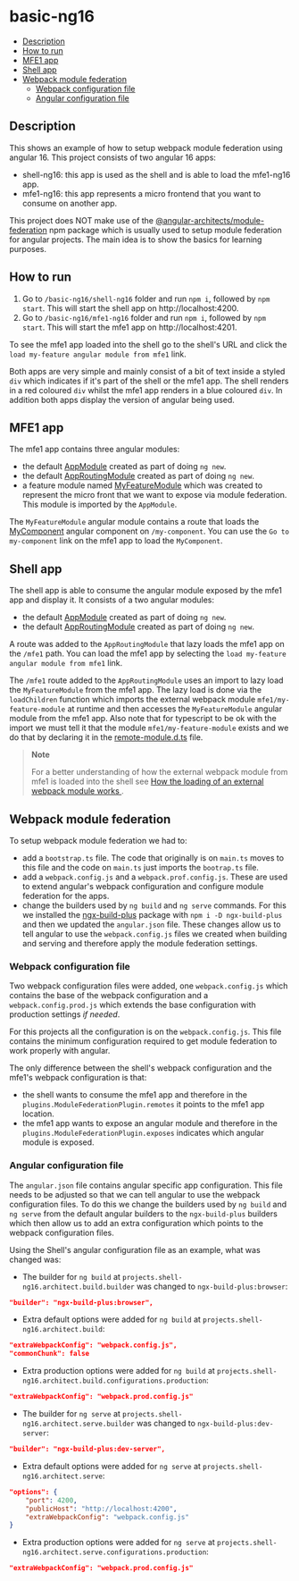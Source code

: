 # basic-ng16

- [Description](#description)
- [How to run](#how-to-run)
- [MFE1 app](#mfe1-app)
- [Shell app](#shell-app)
- [Webpack module federation](#webpack-module-federation)
  - [Webpack configuration file](#webpack-configuration-file)
  - [Angular configuration file](#angular-configuration-file)

## Description

This shows an example of how to setup webpack module federation using angular 16. This project consists of two angular 16 apps:
- shell-ng16: this app is used as the shell and is able to load the mfe1-ng16 app.
- mfe1-ng16: this app represents a micro frontend that you want to consume on another app.

This project does NOT make use of the [@angular-architects/module-federation](https://www.npmjs.com/package/@angular-architects/module-federation) npm package which is usually used to setup module federation for angular projects. The main idea is to show the basics for learning purposes.

## How to run

1) Go to `/basic-ng16/shell-ng16` folder and run `npm i`, followed by `npm start`. This will start the shell app on http://localhost:4200.
2) Go to `/basic-ng16/mfe1-ng16` folder and run `npm i`, followed by `npm start`. This will start the mfe1 app on http://localhost:4201.

To see the mfe1 app loaded into the shell go to the shell's URL and click the `load my-feature angular module from mfe1` link. 

Both apps are very simple and mainly consist of a bit of text inside a styled `div` which indicates if it's part of the shell or the mfe1 app. The shell renders in a red coloured `div` whilst the mfe1 app renders in a blue coloured `div`. In addition both apps display the version of angular being used.

## MFE1 app

The mfe1 app contains three angular modules:
- the default [AppModule](/basic-ng16/mfe1-ng16/src/app/app.module.ts) created as part of doing `ng new`.
- the default [AppRoutingModule](/basic-ng16/mfe1-ng16/src/app/app-routing.module.ts) created as part of doing `ng new`.
- a feature module named [MyFeatureModule](/basic-ng16/mfe1-ng16/src/app/my-feature/my-feature.module.ts) which was created to represent the micro front that we want to expose via module federation. This module is imported by the `AppModule`.

The `MyFeatureModule` angular module contains a route that loads the [MyComponent](/basic-ng16/mfe1-ng16/src/app/my-feature/my-component/my-component.component.ts) angular component on `/my-component`. You can use the `Go to my-component` link on the mfe1 app to load the `MyComponent`.

## Shell app

The shell app is able to consume the angular module exposed by the mfe1 app and display it. It consists of a two angular modules:
- the default [AppModule](/basic-ng16/shell-ng16/src/app/app.module.ts) created as part of doing `ng new`.
- the default [AppRoutingModule](/basic-ng16/shell-ng16/src/app/app-routing.module.ts) created as part of doing `ng new`.

A route was added to the `AppRoutingModule` that lazy loads the mfe1 app on the `/mfe1` path. You can load the mfe1 app by selecting the `load my-feature angular module from mfe1` link.

The `/mfe1` route added to the `AppRoutingModule` uses an import to lazy load the `MyFeatureModule` from the mfe1 app. The lazy load is done via the `loadChildren` function which imports the external webpack module `mfe1/my-feature-module` at runtime and then accesses the `MyFeatureModule` angular module from the mfe1 app. Also note that for typescript to be ok with the import we must tell it that the module `mfe1/my-feature-module` exists and we do that by declaring it in the [remote-module.d.ts](/basic-ng16/shell-ng16/src/app/remote-modules.d.ts) file.

> **Note**
> 
> For a better understanding of how the external webpack module from mfe1 is loaded into the shell see [How the loading of an external webpack module works
](/docs/basics-module-federation.md#how-the-loading-of-an-external-webpack-module-works).
>

## Webpack module federation

To setup webpack module federation we had to:
- add a `bootstrap.ts` file. The code that originally is on `main.ts` moves to this file and the code on `main.ts` just imports the `bootrap.ts` file.
- add a `webpack.config.js` and a `webpack.prof.config.js`. These are used to extend angular's webpack configuration and configure module federation for the apps.
- change the builders used by `ng build` and `ng serve` commands. For this we installed the [ngx-build-plus](https://www.npmjs.com/package/ngx-build-plus) package with `npm i -D ngx-build-plus` and then we updated the `angular.json` file. These changes allow us to tell angular to use the `webpack.config.js` files we created when building and serving and therefore apply the module federation settings.

### Webpack configuration file

Two webpack configuration files were added, one `webpack.config.js` which contains the base of the webpack configuration and a `webpack.config.prod.js` which extends the base configuration with production settings *if needed*.

For this projects all the configuration is on the `webpack.config.js`. This file contains the minimum configuration required to get module federation to work properly with angular.

The only difference between the shell's webpack configuration and the mfe1's webpack configuration is that:
- the shell wants to consume the mfe1 app and therefore in the `plugins.ModuleFederationPlugin.remotes` it points to the mfe1 app location.
- the mfe1 app wants to expose an angular module and therefore in the `plugins.ModuleFederationPlugin.exposes` indicates which angular module is exposed.

### Angular configuration file

The `angular.json` file contains angular specific app configuration. This file needs to be adjusted so that we can tell angular to use the webpack configuration files. To do this we change the builders used by `ng build` and `ng serve` from the default angular builders to the `ngx-build-plus` builders which then allow us to add an extra configuration which points to the webpack configuration files.

Using the Shell's angular configuration file as an example, what was changed was:

- The builder for `ng build` at `projects.shell-ng16.architect.build.builder` was changed to `ngx-build-plus:browser`: 
```json
"builder": "ngx-build-plus:browser",
```

- Extra default options were added for `ng build` at `projects.shell-ng16.architect.build`: 
```json
"extraWebpackConfig": "webpack.config.js",
"commonChunk": false
```

- Extra production options were added for `ng build` at `projects.shell-ng16.architect.build.configurations.production`: 
```json
"extraWebpackConfig": "webpack.prod.config.js"
```

- The builder for `ng serve` at `projects.shell-ng16.architect.serve.builder` was changed to `ngx-build-plus:dev-server`: 
```json
"builder": "ngx-build-plus:dev-server",
```

- Extra default options were added for `ng serve` at `projects.shell-ng16.architect.serve`: 
```json
"options": {
    "port": 4200,
    "publicHost": "http://localhost:4200",
    "extraWebpackConfig": "webpack.config.js"
}
```

- Extra production options were added for `ng serve` at `projects.shell-ng16.architect.serve.configurations.production`: 
```json
"extraWebpackConfig": "webpack.prod.config.js"
```
